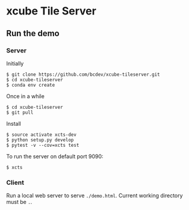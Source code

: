 # xcube Tile Server


## Run the demo

### Server

Initially

    $ git clone https://github.com/bcdev/xcube-tileserver.git
    $ cd xcube-tileserver
    $ conda env create

Once in a while

    $ cd xcube-tileserver
    $ git pull

Install

    $ source activate xcts-dev
    $ python setup.py develop
    $ pytest -v --cov=xcts test

To run the server on default port 9090:

    $ xcts


### Client

Run a local web server to serve `./demo.html`. Current working directory must be `.`.
